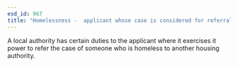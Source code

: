 ```yaml
---
esd_id: 967
title: "Homelessness -  applicant whose case is considered for referral or referred"
---
```


A local authority has certain duties to the applicant where it exercises it power to refer the case of someone who is homeless to another housing authority.

